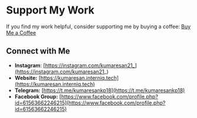 # Support My Work

If you find my work helpful, consider supporting me by buying a coffee:
[Buy Me a Coffee](https://buymeacoffee.com/kumaresankp)

## Connect with Me

- **Instagram**: [https://instagram.com/kumaresan21_](https://instagram.com/kumaresan21_)
- **Website:** [https://kumaresan.interniq.tech](https://kumaresan.interniq.tech)
- **Telegram:** [https://t.me/kumaresankp18](https://t.me/kumaresankp18)
- **Facebook Group:** [https://www.facebook.com/profile.php?id=61563662246215](https://www.facebook.com/profile.php?id=61563662246215)
